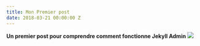 ```yaml
---
title: Mon Premier post
date: 2018-03-21 00:00:00 Z
---
```


**Un premier post pour comprendre comment fonctionne Jekyll Admin**
![](https://octodex.github.com/images/dojocat.jpg)